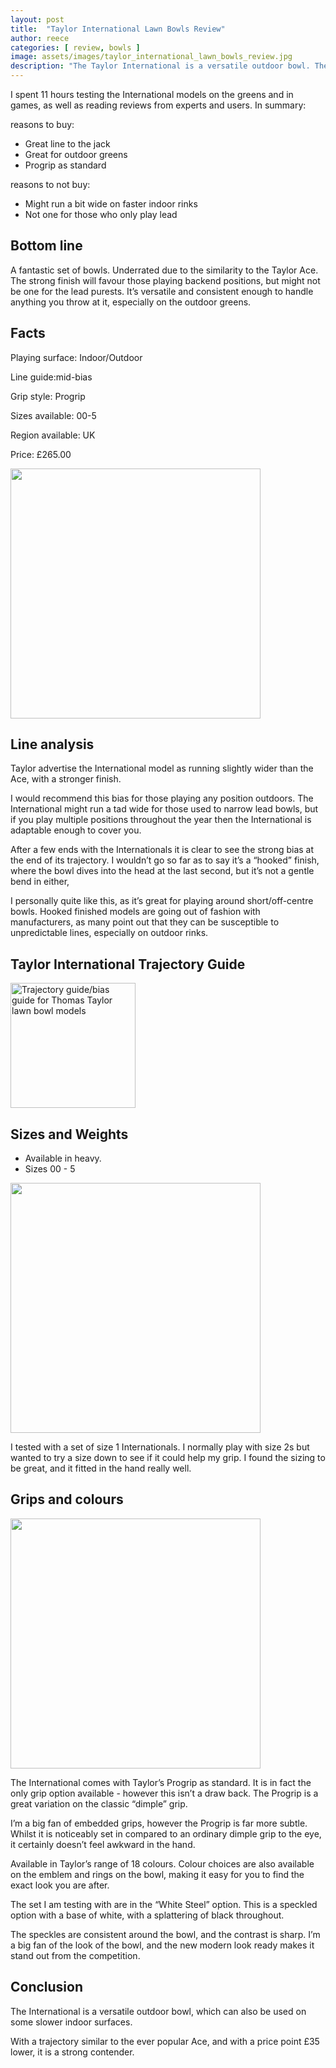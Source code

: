 ```yaml
---
layout: post
title:  "Taylor International Lawn Bowls Review"
author: reece
categories: [ review, bowls ]
image: assets/images/taylor_international_lawn_bowls_review.jpg
description: "The Taylor International is a versatile outdoor bowl. The strong finish will favour those playing backend positions, but might not be one for the lead purests. It’s versatile and consistent enough to handle anything you throw at it, especially on the outdoor greens."
---
```


<div class="overview" markdown="1">

I spent 11 hours testing the International models on the greens and in games, as well as reading reviews from experts and users. In summary:

reasons to buy:

* Great line to the jack
* Great for outdoor greens
* Progrip as standard

reasons to not buy:

* Might run a bit wide on faster indoor rinks
* Not one for those who only play lead

</div>

## Bottom line

A fantastic set of bowls. Underrated due to the similarity to the Taylor Ace. The strong finish will favour those playing backend positions, but might not be one for the lead purests. It’s versatile and consistent enough to handle anything you throw at it, especially on the outdoor greens.

## Facts

Playing surface: Indoor/Outdoor

Line guide:mid-bias

Grip style: Progrip

Sizes available: 00-5

Region available: UK

Price: £265.00

<img src="/assets/images/bowls/taylor/international/taylor-international.jpg" width="400px" />

## Line analysis

Taylor advertise the International model as running slightly wider than the Ace, with a stronger finish. 

I would recommend this bias for those playing any position outdoors. The International might run a tad wide for those used to narrow lead bowls, but if you play multiple positions throughout the year then the International is adaptable enough to cover you.

After a few ends with the Internationals it is clear to see the strong bias at the end of its trajectory. I wouldn’t go so far as to say it’s a “hooked” finish, where the bowl dives into the head at the last second, but it’s not a gentle bend in either,

I personally quite like this, as it’s great for playing around short/off-centre bowls. Hooked finished models are going out of fashion with manufacturers, as many point out that they can be susceptible to unpredictable lines, especially on outdoor rinks. 

 
## Taylor International Trajectory Guide
 
<img src="/assets/images/thomas-taylor-trajectory-guide-2020.png" alt="Trajectory guide/bias guide for Thomas Taylor lawn bowl models"  style="max-width:400px;" height="200px" />


## Sizes and Weights

* Available in heavy.
* Sizes 00 - 5

<img src="/assets/images/bowls/taylor/international/taylor-international-colour.jpg" width="400px" />

I tested with a set of size 1 Internationals. I normally play with size 2s but wanted to try a size down to see if it could help my grip. I found the sizing to be great, and it fitted in the hand really well.

## Grips and colours

<img src="/assets/images/bowls/taylor/international/taylor-international-grip.jpg" width="400px" />

The International comes with Taylor’s Progrip as standard. It is in fact the only grip option available - however this isn’t a draw back. The Progrip is a great variation on the classic “dimple” grip.

I’m a big fan of embedded grips, however the Progrip is far more subtle. Whilst it is noticeably set in compared to an ordinary dimple grip to the eye, it certainly doesn’t feel awkward in the hand.

Available in Taylor’s range of 18 colours. Colour choices are also available on the emblem and rings on the bowl, making it easy for you to find the exact look you are after.

The set I am testing with are in the “White Steel” option. This is a speckled option with a base of white, with a splattering of black throughout.

The speckles are consistent around the bowl, and the contrast is sharp. I’m a big fan of the look of the bowl, and the new modern look ready makes it stand out from the competition.

## Conclusion

The International is a versatile outdoor bowl, which can also be used on some slower indoor surfaces.

With a trajectory similar to the ever popular Ace, and with a price point £35 lower, it is a strong contender.
